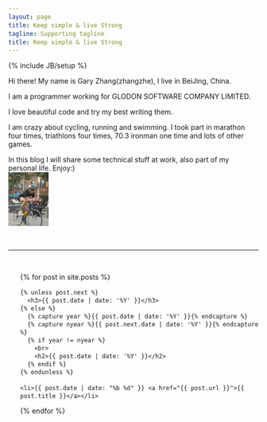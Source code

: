 ```yaml
---
layout: page
title: Keep simple & live Strong
tagline: Supporting tagline
title: Keep simple & live Strong
---
```

{% include JB/setup %}

Hi there! My name is Gary Zhang(zhangzhe), I live in BeiJing, China.

I am a programmer working for GLODON SOFTWARE COMPANY LIMITED.

I love beautiful code and try my best writing them.

I am crazy about cycling, running and swimming. I took part in marathon four times, triathlons four times, 70.3 ironman one time and lots of other games.

In this blog I will share some technical stuff at work, also part of my personal life. Enjoy:)  <br>
![Alt text](/images/portrait.jpg "me")


<br>

***

<br>


<ul>
  {% for post in site.posts %}

    {% unless post.next %}
      <h3>{{ post.date | date: '%Y' }}</h3>
    {% else %}
      {% capture year %}{{ post.date | date: '%Y' }}{% endcapture %}
      {% capture nyear %}{{ post.next.date | date: '%Y' }}{% endcapture %}
      {% if year != nyear %}
        <br>
        <h2>{{ post.date | date: '%Y' }}</h2>
      {% endif %}
    {% endunless %}
    
    <li>{{ post.date | date: "%b %d" }} <a href="{{ post.url }}">{{ post.title }}</a></li>
  {% endfor %}
</ul>

